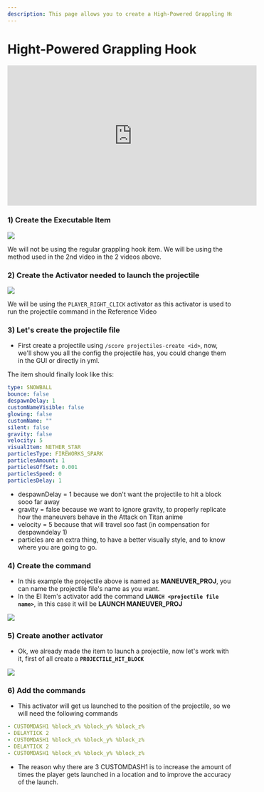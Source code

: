 ```yaml
---
description: This page allows you to create a High-Powered Grappling Hook
---
```


# Hight-Powered Grappling Hook

<iframe width="560" height="315" src="https://www.youtube.com/embed/bEUAkqFNbx0" frameborder="0" allow="accelerometer; autoplay; clipboard-write; encrypted-media; gyroscope; picture-in-picture" allowfullscreen></iframe>

###

### 1) Create the Executable Item

![](https://imgur.com/erHMTnF.png)

We will not be using the regular grappling hook item. We will be using the method used in the 2nd video in the 2 videos above.

### 2) Create the Activator needed to launch the projectile

![](https://imgur.com/alvn0Xg.png)

We will be using the `PLAYER_RIGHT_CLICK` activator as this activator is used to run the projectile command in the Reference Video

### 3) Let's create the projectile file

* First create a projectile using `/score projectiles-create <id>`, now, we'll show you all the config the projectile has, you could change them in the GUI or directly in yml.

The item should finally look like this:

```yaml
type: SNOWBALL
bounce: false
despawnDelay: 1
customNameVisible: false
glowing: false
customName: ""
silent: false
gravity: false
velocity: 5
visualItem: NETHER_STAR
particlesType: FIREWORKS_SPARK
particlesAmount: 1
particlesOffSet: 0.001
particlesSpeed: 0
particlesDelay: 1 
```

* despawnDelay = 1 because we don't want the projectile to hit a block sooo far away
* gravity = false because we want to ignore gravity, to properly replicate how the maneuvers behave in the Attack on Titan anime
* velocity = 5 because that will travel soo fast (in compensation for despawndelay 1)
* particles are an extra thing, to have a better visually style, and to know where you are going to go.

### **4)** Create the command

* In this example the projectile above is named as **MANEUVER\_PROJ**, you can name the projectile  file's name as you want.
* In the EI Item's activator add the command **`LAUNCH <projectile file name>`**, in this case it will be **LAUNCH MANEUVER\_PROJ**

![](<../../../.gitbook/assets/image (299).png>)

### 5) Create another activator

* Ok, we already made the item to launch a projectile, now let's work with it, first of all create a **`PROJECTILE_HIT_BLOCK`**

![](<../../../.gitbook/assets/image (260).png>)

### 6) Add the commands

* This activator will get us launched to the position of the projectile, so we will need the following commands

```yaml
- CUSTOMDASH1 %block_x% %block_y% %block_z%
- DELAYTICK 2
- CUSTOMDASH1 %block_x% %block_y% %block_z%
- DELAYTICK 2
- CUSTOMDASH1 %block_x% %block_y% %block_z%
```

* The reason why there are 3 CUSTOMDASH1 is to increase the amount of times the player gets launched in a location and to improve the accuracy of the launch.
